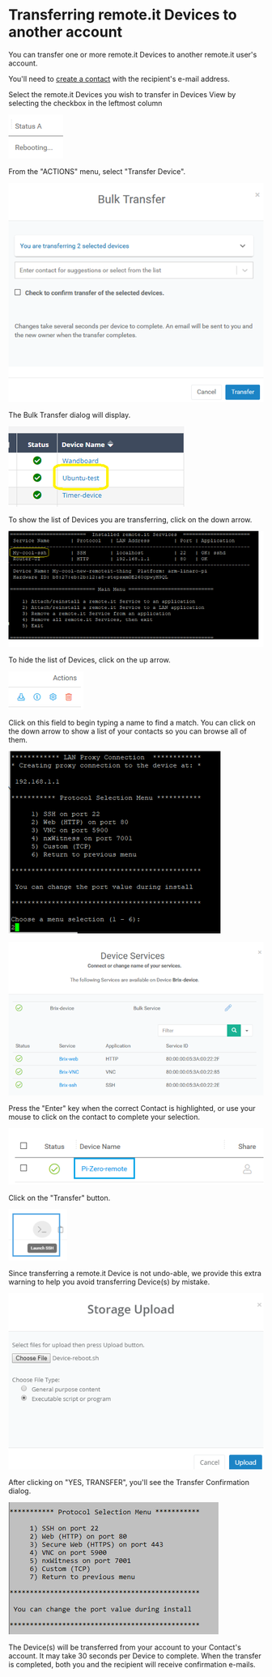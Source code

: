 # Transferring remote.it Devices to another account

You can transfer one or more remote.it Devices to another remote.it user's account.

You'll need to [create a contact](managing-contacts/create-a-contact.md) with the recipient's e-mail address.

Select the remote.it Devices you wish to transfer in Devices View by selecting the checkbox in the leftmost column

![](../.gitbook/assets/image%20%28243%29.png)

From the "ACTIONS" menu, select "Transfer Device".

![](../.gitbook/assets/image%20%28256%29.png)

The Bulk Transfer dialog will display.  

![](../.gitbook/assets/image%20%2820%29.png)

To show the list of Devices you are transferring, click on the down arrow.

![](../.gitbook/assets/image%20%28233%29.png)

To hide the list of Devices, click on the up arrow.

![](../.gitbook/assets/image%20%28312%29.png)

Click on this field to begin typing a name to find a match.  You can click on the down arrow to show a list of your contacts so you can browse all of them.

![](../.gitbook/assets/image%20%28188%29.png)

![](../.gitbook/assets/image%20%28110%29.png)

Press the "Enter" key when the correct Contact is highlighted, or use your mouse to click on the contact to complete your selection.

![](../.gitbook/assets/image%20%28380%29.png)

Click on the "Transfer" button.

![](../.gitbook/assets/image%20%28338%29.png)

Since transferring a remote.it Device is not undo-able, we provide this extra warning to help you avoid transferring Device\(s\) by mistake.

![](../.gitbook/assets/image%20%28132%29.png)

After clicking on "YES, TRANSFER", you'll see the Transfer Confirmation dialog.

![](../.gitbook/assets/image%20%28274%29.png)

The Device\(s\) will be transferred from your account to your Contact's account.  It may take 30 seconds per Device to complete.  When the transfer is completed, both you and the recipient will receive confirmation e-mails.

